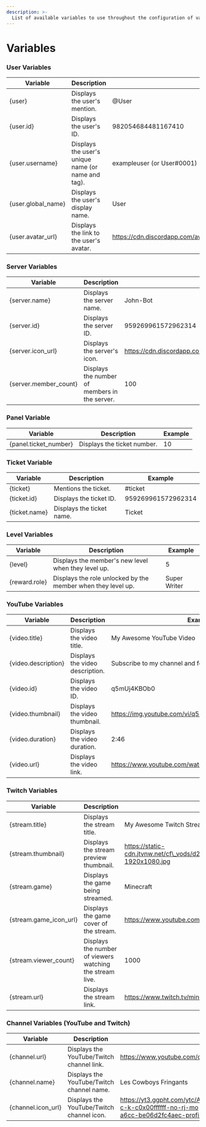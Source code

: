 ```yaml
---
description: >-
  List of available variables to use throughout the configuration of various systems in John-Bot.
---
```


# Variables

### User Variables

| Variable            | Description                                                | Example                                                                                     |
| ------------------- | ---------------------------------------------------------- | ------------------------------------------------------------------------------------------- |
| {user}              | Displays the user's mention.                               | @User                                                                                       |
| {user.id}           | Displays the user's ID.                                    | 982054684481167410                                                                          |
| {user.username}     | Displays the user's unique name (or name and tag).         | exampleuser (or User#0001)                                                                  |
| {user.global\_name} | Displays the user's display name.                          | User                                                                                        |
| {user.avatar\_url}  | Displays the link to the user's avatar.                    | https://cdn.discordapp.com/avatars/958547309728256081/c83207e3ef95fb6c9198562d0d04714f.webp |

### Server Variables

| Variable               | Description                                         | Example                                                                                   |
| ---------------------- | --------------------------------------------------- | ----------------------------------------------------------------------------------------- |
| {server.name}          | Displays the server name.                           | John-Bot                                                                                  |
| {server.id}            | Displays the server ID.                             | 959269961572962314                                                                        |
| {server.icon\_url}     | Displays the server's icon.                         | https://cdn.discordapp.com/icons/959269961572962314/01f8699526e02fd34266e07835bd1de5.webp |
| {server.member\_count} | Displays the number of members in the server.       | 100                                                                                       |

### Panel Variable

| Variable               | Description                       | Example |
| ---------------------- | --------------------------------- | ------- |
| {panel.ticket\_number} | Displays the ticket number.       | 10      |

### Ticket Variable

| Variable      | Description                      | Example            |
| ------------- | -------------------------------- | ------------------ |
| {ticket}      | Mentions the ticket.             | #ticket            |
| {ticket.id}   | Displays the ticket ID.          | 959269961572962314 |
| {ticket.name} | Displays the ticket name.        | Ticket             |

### Level Variables

| Variable      | Description                                                  | Example        |
| ------------- | ------------------------------------------------------------ | -------------- |
| {level}       | Displays the member's new level when they level up.          | 5              |
| {reward.role} | Displays the role unlocked by the member when they level up. | Super Writer   |

### YouTube Variables

| Variable            | Description                         | Example                                                  |
| ------------------- | ----------------------------------- | -------------------------------------------------------- |
| {video.title}       | Displays the video title.           | My Awesome YouTube Video                                 |
| {video.description} | Displays the video description.     | Subscribe to my channel and follow me on social media!   |
| {video.id}          | Displays the video ID.              | q5mUj4KBOb0                                              |
| {video.thumbnail}   | Displays the video thumbnail.       | https://img.youtube.com/vi/q5mUj4KBOb0/maxresdefault.jpg |
| {video.duration}    | Displays the video duration.        | 2:46                                                     |
| {video.url}         | Displays the video link.            | https://www.youtube.com/watch?v=q5mUj4KBOb0              |

### Twitch Variables

| Variable                 | Description                                              | Example                                                                                                                                  |
| ------------------------ | -------------------------------------------------------- | ---------------------------------------------------------------------------------------------------------------------------------------- |
| {stream.title}           | Displays the stream title.                               | My Awesome Twitch Stream                                                                                                                 |
| {stream.thumbnail}       | Displays the stream preview thumbnail.                   | https://static-cdn.jtvnw.net/cf\_vods/d2nvs31859zcd8/7598d62e16e0c582f970\_minecraft\_42915955291\_1697387135/thumb/thumb0-1920x1080.jpg |
| {stream.game}            | Displays the game being streamed.                        | Minecraft                                                                                                                                |
| {stream.game\_icon\_url} | Displays the game cover of the stream.                   | https://www.youtube.com/watch?v=q5mUj4KBOb0                                                                                              |
| {stream.viewer\_count}   | Displays the number of viewers watching the stream live. | 1000                                                                                                                                     |
| {stream.url}             | Displays the stream link.                                | https://www.twitch.tv/minecraft                                                                                                          |

### Channel Variables (YouTube and Twitch)

| Variable            | Description                                  | Example                                                                                                                                                                                                                                |
| ------------------- | -------------------------------------------- | -------------------------------------------------------------------------------------------------------------------------------------------------------------------------------------------------------------------------------------- |
| {channel.url}       | Displays the YouTube/Twitch channel link.    | https://www.youtube.com/channel/UCZuEgzPq-NvOpd9NO0BGV5Q **OR** https://www.twitch.tv/minecraft                                                                                                                                        |
| {channel.name}      | Displays the YouTube/Twitch channel name.    | Les Cowboys Fringants                                                                                                                                                                                                                  |
| {channel.icon\_url} | Displays the YouTube/Twitch channel icon.    | https://yt3.ggpht.com/ytc/AIdro\_kW\_w6T3kawT7TZh99MUbevUopZLNhe\_5Mxag3RwTOg8mE=s800-c-k-c0x00ffffff-no-rj-mo **OR** https://static-cdn.jtvnw.net/jtv\_user\_pictures/c6284d38-5148-424b-a6cc-be06d2fc4aec-profile\_image-300x300.png |
